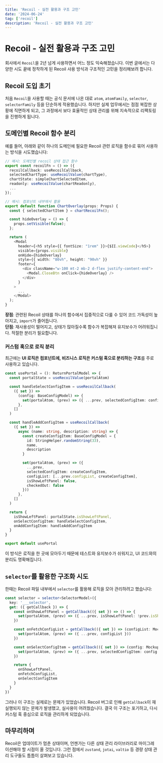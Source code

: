 ```yaml
---
title: 'Recoil - 실전 활용과 구조 고민'
date: '2024-06-24'
tag: ['recoil']
description: 'Recoil - 실전 활용과 구조 고민'
---
```


# Recoil - 실전 활용과 구조 고민

회사에서 `Recoil`을 2년 넘게 사용하면서 어느 정도 익숙해졌습니다.
이번 글에서는 다양한 시도 끝에 정착하게 된 Recoil 사용 방식과 구조적인 고민을 정리해보려 합니다.

## Recoil 도입 초기

처음 `Recoil`을 사용할 때는 공식 문서에 나온 대로 `atom`, `atomFamily`, `selector`, `selectorFamily` 등을 단순하게 적용했습니다. 하지만 실제 업무에서는 점점 복잡한 상황에 직면하게 되고, 그 과정에서 보다 효율적인 상태 관리를 위해 지속적으로 리팩토링을 진행하게 됩니다.

## 도메인별 Recoil 함수 분리

예를 들어, 아래와 같이 하나의 도메인에 필요한 Recoil 관련 로직을 함수로 묶어 사용하는 방식을 시도했습니다:

```ts showLineNumbers
// 예시: 도메인별 recoil 상태 접근 함수
export const recoilFn = () => ({
  recoilCallback: useRecoilCallback,
  selectedChartType: useRecoilValue(chartType),
  chartState: simpleChartSelectedItem,
  readonly: useRecoilValue(chartReadonly),
  ...
});
```

```ts showLineNumbers
// 예시: 컴포넌트 내부에서 활용
export default function ChartOverlay(props: Props) {
  const { selectedChartItem } = chartRecoilFn();

  const hideOverlay = () => {
    props.setVisible(false);
  };

  return (
    <Modal
      header={<h5 style={{ fontSize: "1rem" }}>{$II.viewCode}</h5>}
      visible={props.visible}
      onHide={hideOverlay}
      style={{ width: "80vh", height: "90vh" }}
      footer={
        <div className="w-100 mt-2 mb-2 d-flex justify-content-end">
          <Modal.CloseBtn onClick={hideOverlay} />
        </div>
      }
    >
      ...
    </Modal>
  );
}
```

**장점**: 관련된 Recoil 상태를 하나의 함수에서 집중적으로 다룰 수 있어 코드 가독성이 높아지고, `import`가 줄어듭니다.  
**단점**: 재사용성이 떨어지고, 상태가 많아질수록 함수가 복잡해져 유지보수가 어려워집니다. 적절한 분리가 필요합니다.

### 커스텀 훅으로 로직 분리

최근에는 **UI 로직은 컴포넌트에, 비즈니스 로직은 커스텀 훅으로 분리하는 구조**를 주로 사용하고 있습니다.

```ts showLineNumbers
const usePortal = (): ReturnPortalModel => {
  const portalState = useRecoilValue(portalAtom)

  const handleSelectConfigItem = useRecoilCallback(
    ({ set }) =>
      (config: BaseConfigModel) => {
        set(portalAtom, (prev) => ({ ...prev, selectedConfigItem: config }))
      },
    []
  )

  const handleAddConfigItem = useRecoilCallback(
    ({ set }) =>
      async (name: string, description: string) => {
        const createConfigItem: BaseConfigModel = {
          id: StringHelper.randomString(33),
          name,
          description
        }

        set(portalAtom, (prev) => ({
          ...prev,
          selectedConfigItem: createConfigItem,
          configList: [...prev.configList, createConfigItem],
          isShowLeftPanel: false,
          checkedOut: false
        }))
      },
    []
  )

  return {
    isShowLeftPanel: portalState.isShowLeftPanel,
    onSelectConfigItem: handleSelectConfigItem,
    onAddConfigItem: handleAddConfigItem
  }
}

export default usePortal
```

이 방식은 로직을 한 곳에 모아두기 때문에 테스트와 유지보수가 쉬워지고, UI 코드와의 분리도 명확해집니다.

## `selector`를 활용한 구조화 시도

한때는 Recoil 파일 내부에서 `selector`를 활용해 로직을 모아 관리하려고 했습니다:

```ts showLineNumbers
const selector = selector<SelectorModel>({
  key: '___selector',
  get: ({ getCallback }) => {
    const onShowLeftPanel = getCallback(({ set }) => () => {
      set(portalAtom, (prev) => ({ ...prev, isShowLeftPanel: !prev.isShowLeftPanel }))
    })

    const onFetchConfigList = getCallback(({ set }) => (configList: MockupConfigModel[]) => {
      set(portalAtom, (prev) => ({ ...prev, configList }))
    })

    const onSelectConfigItem = getCallback(({ set }) => (config: MockupConfigModel) => {
      set(portalAtom, (prev) => ({ ...prev, selectedConfigItem: config }))
    })

    return {
      onShowLeftPanel,
      onFetchConfigList,
      onSelectConfigItem
    }
  }
})
```

그러나 이 구조는 실제로는 문제가 있었습니다. Recoil 버그로 인해 `getCallback`이 재실행되지 않는 문제가 발생했고, 실사용이 어려웠습니다. 결국 이 구조는 포기하고, 다시 커스텀 훅 중심으로 로직을 관리하게 되었습니다.

## 마무리하며

Recoil은 업데이트가 멈춘 상태이며, 언젠가는 다른 상태 관리 라이브러리로 마이그레이션해야 할 시점이 올 것입니다.
그런 점에서 `zustand`, `jotai`, `valtio` 등 경량 상태 관리 도구들도 틈틈이 살펴보고 있습니다.
